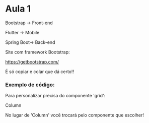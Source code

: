 # Aula 1

Bootstrap -> Front-end

Flutter -> Mobile

Spring Boot-> Back-end

Site com framework Bootstrap:

https://getbootstrap.com/

É só copiar e colar que dá certo!!

### Exemplo de código:

Para personalizar precisa do componente 'grid':

<div class="container text-center">

<div class="row">

<div class="col-12">

Column

</div>

</div>

No lugar de 'Column' você trocará pelo componente que escolher!